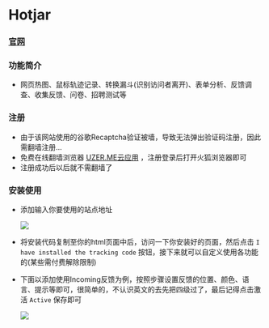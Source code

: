 # Hotjar
### [官网](https://www.hotjar.com/)
### 功能简介
- 网页热图、鼠标轨迹记录、转换漏斗(识别访问者离开)、表单分析、反馈调查、收集反馈、问卷、招聘测试等
### 注册
- 由于该网站使用的谷歌Recaptcha验证被墙，导致无法弹出验证码注册，因此需翻墙注册...
- 免费在线翻墙浏览器 [UZER.ME云应用](https://uzer.me/) ，注册登录后打开火狐浏览器即可
- 注册成功后以后就不需翻墙了
### 安装使用
- 添加输入你要使用的站点地址

    ![](http://oweupqzdv.bkt.clouddn.com/QQ%E6%88%AA%E5%9B%BE20171119162100.jpg)

- 将安装代码复制至你的html页面中后，访问一下你安装好的页面，然后点击 `I have installed the tracking code` 按钮，接下来就可以自定义使用各功能的(某些需付费解除限制)
- 下面以添加使用Incoming反馈为例，按照步骤设置反馈的位置、颜色、语言、提示等即可，很简单的，不认识英文的去先把四级过了，最后记得点击激活 `Active` 保存即可

    ![](http://oweupqzdv.bkt.clouddn.com/QQ%E6%88%AA%E5%9B%BE20171119162647.jpg)

